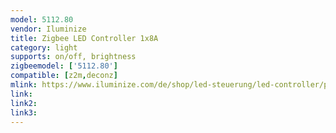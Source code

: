 ```yaml
---
model: 5112.80
vendor: Iluminize
title: Zigbee LED Controller 1x8A
category: light
supports: on/off, brightness
zigbeemodel: ['5112.80']
compatible: [z2m,deconz]
mlink: https://www.iluminize.com/de/shop/led-steuerung/led-controller/product/520-511-012-zigbee-controller-8a.html
link: 
link2: 
link3: 
---
```



